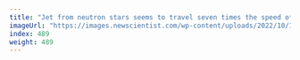 ```yaml
---
title: "Jet from neutron stars seems to travel seven times the speed of light"
imageUrl: "https://images.newscientist.com/wp-content/uploads/2022/10/12140033/SEI_129109086.jpg?width=600"
index: 489
weight: 489
---
```

